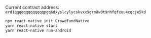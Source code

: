 Current contract address: `erd1qqqqqqqqqqqqqpgq6dxyslcylycskvxx9grm8w0t9nhfqfxuu4cqcje5kd`

```bash
npx react-native init CrowdfundNative
yarn react-native start
yarn react-native run-android
```
